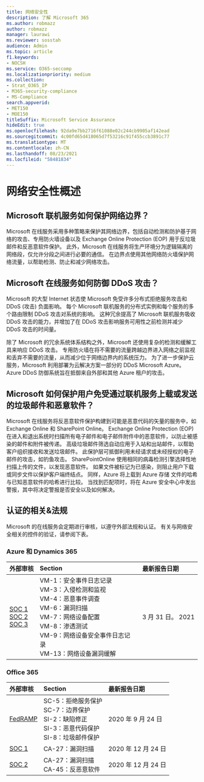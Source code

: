 ```yaml
---
title: 网络安全性
description: 了解 Microsoft 365
ms.author: robmazz
author: robmazz
manager: laurawi
ms.reviewer: sosstah
audience: Admin
ms.topic: article
f1.keywords:
- NOCSH
ms.service: O365-seccomp
ms.localizationpriority: medium
ms.collection:
- Strat_O365_IP
- M365-security-compliance
- MS-Compliance
search.appverid:
- MET150
- MOE150
titleSuffix: Microsoft Service Assurance
hideEdit: true
ms.openlocfilehash: 92da9e7bb2716f61088e02c244cb9905af142ead
ms.sourcegitcommit: 4c00fd65d418065d7f53216c91f455ccb3891c77
ms.translationtype: MT
ms.contentlocale: zh-CN
ms.lasthandoff: 08/23/2021
ms.locfileid: "58481834"
---
```

# <a name="network-security-overview"></a>网络安全性概述

## <a name="how-do-microsoft-online-services-secure-the-network-boundary"></a>Microsoft 联机服务如何保护网络边界？

Microsoft 在线服务采用多种策略来保护其网络边界，包括自动检测和防护基于网络的攻击、专用防火墙设备以及 Exchange Online Protection (EOP) 用于反垃圾邮件和反恶意软件保护。 此外，Microsoft 在线服务将生产环境分为逻辑隔离的网络段，仅允许分段之间进行必要的通信。 在边界点使用其他网络防火墙保护网络流量，以帮助检测、防止和减少网络攻击。

## <a name="how-do-microsoft-online-services-defend-against-ddos-attacks"></a>Microsoft 在线服务如何防御 DDoS 攻击？

Microsoft 的大型 Internet 状态使 Microsoft 免受许多分布式拒绝服务攻击和 DDoS (攻击) 负面影响。 每个 Microsoft 联机服务的分布式实例和每个服务的多个路由限制 DDoS 攻击对系统的影响。 这种冗余提高了 Microsoft 联机服务吸收 DDoS 攻击的能力，并增加了在 DDoS 攻击影响服务可用性之前检测并减少 DDoS 攻击的时间量。

除了 Microsoft 的冗余系统体系结构之外，Microsoft 还使用复杂的检测和缓解工具来响应 DDoS 攻击。 专用防火墙在将不需要的流量跨越边界进入网络之前监视和丢弃不需要的流量，从而减少位于网络边界内的系统压力。 为了进一步保护云服务，Microsoft 利用部署为云解决方案一部分的 DDoS Microsoft Azure。 Azure DDoS 防御系统旨在抵御来自外部和其他 Azure 租户的攻击。

## <a name="how-does-microsoft-protect-users-against-spam-and-malware-being-uploaded-or-sent-through-online-services"></a>Microsoft 如何保护用户免受通过联机服务上载或发送的垃圾邮件和恶意软件？

Microsoft 在线服务将反恶意软件保护构建到可能是恶意代码的矢量的服务中，如 Exchange Online 和 SharePoint Online。 Exchange Online Protection (EOP) 在进入和退出系统时扫描所有电子邮件和电子邮件附件中的恶意软件，以防止被感染的邮件和附件被传递。 高级垃圾邮件筛选自动应用于入站和出站邮件，以帮助客户组织接收和发送垃圾邮件。 此保护层可抵御利用未经请求或未经授权的电子邮件的攻击，如钓鱼攻击。 SharePointOnline 使用相同的病毒检测引擎选择性地扫描上传的文件，以发现恶意软件。 如果文件被标记为已感染，则阻止用户下载或同步文件以保护客户端终结点。 同样，Azure 将上载到 Azure 存储 文件的哈希与已知恶意软件的哈希进行比较。 当找到匹配项时，将在 Azure 安全中心中发出警报，其中将决定警报是否安全以及如何解决。

## <a name="related-external-regulations--certifications"></a>认证的相关&法规

Microsoft 的在线服务会定期进行审核，以遵守外部法规和认证。 有关与网络安全相关的控件的验证，请参阅下表。

### <a name="azure-and-dynamics-365"></a>Azure 和 Dynamics 365

| **外部审核** | **Section** | **最新报告日期** |
|:--------------------|:------------|:-----------------------|
| [SOC 1](https://servicetrust.microsoft.com/ViewPage/MSComplianceGuideV3?command=Download&downloadType=Document&downloadId=b8721ebd-af20-42fe-b22f-8332b0a19517&tab=7027ead0-3d6b-11e9-b9e1-290b1eb4cdeb&docTab=7027ead0-3d6b-11e9-b9e1-290b1eb4cdeb_SOC_%2F_SSAE_16_Reports) <br> [SOC 2](https://servicetrust.microsoft.com/ViewPage/MSComplianceGuideV3?command=Download&downloadType=Document&downloadId=234a0f57-83c1-4afc-a586-a0e7a59592f7&tab=7027ead0-3d6b-11e9-b9e1-290b1eb4cdeb&docTab=7027ead0-3d6b-11e9-b9e1-290b1eb4cdeb_SOC_%2F_SSAE_16_Reports) <br> [SOC 3](https://servicetrust.microsoft.com/ViewPage/MSComplianceGuideV3?command=Download&downloadType=Document&downloadId=75c8cbf6-e456-473c-a05e-34fea888ec2a&tab=7027ead0-3d6b-11e9-b9e1-290b1eb4cdeb&docTab=7027ead0-3d6b-11e9-b9e1-290b1eb4cdeb_SOC_%2F_SSAE_16_Reports) | VM-1：安全事件日志记录 <br> VM-3：入侵检测和监视 <br> VM-4：恶意事件调查 <br> VM-6：漏洞扫描 <br> VM-7：网络设备配置 <br> VM-8：渗透测试 <br> VM-9：网络设备安全事件日志记录 <br> VM-13：网络设备漏洞缓解 | 3 月 31 日。 2021 |

### <a name="office-365"></a>Office 365

| **外部审核** | **Section** | **最新报告日期** |
|:--------------------|:------------|:-----------------------|
| [FedRAMP](https://compliance.microsoft.com/compliancemanager) | SC-5：拒绝服务保护 <br> SC-7：边界保护 <br> SI-2：缺陷修正 <br> SI-3：恶意代码保护 <br> SI-8：垃圾邮件保护 | 2020 年 9 月 24 日 |
| [SOC 1](https://servicetrust.microsoft.com/ViewPage/MSComplianceGuideV3?command=Download&downloadType=Document&downloadId=90df3f9c-3aaf-4dbf-99d0-ca9f2991721b&tab=7027ead0-3d6b-11e9-b9e1-290b1eb4cdeb&docTab=7027ead0-3d6b-11e9-b9e1-290b1eb4cdeb_SOC_%2F_SSAE_16_Reports) | CA-27：漏洞扫描 | 2020 年 12 月 24 日 |
| [SOC 2](https://servicetrust.microsoft.com/ViewPage/MSComplianceGuideV3?command=Download&downloadType=Document&downloadId=a73c1738-7892-42b7-acd3-87b6371c53f6&tab=7027ead0-3d6b-11e9-b9e1-290b1eb4cdeb&docTab=7027ead0-3d6b-11e9-b9e1-290b1eb4cdeb_SOC_%2F_SSAE_16_Reports) | CA-27：漏洞扫描 <br> CA-45：反恶意软件 | 2020 年 12 月 24 日 |